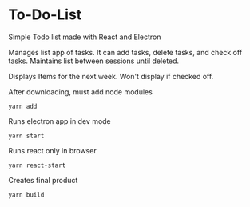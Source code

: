 # To-Do-List
Simple Todo list made with React and Electron

Manages list app of tasks. 
    It can add tasks, delete tasks, and check off tasks. 
    Maintains list between sessions until deleted.
    
Displays Items for the next week. 
    Won't display if checked off. 

After downloading, must add node modules
    
    yarn add
  
Runs electron app in dev mode

    yarn start

Runs react only in browser

    yarn react-start
    
Creates final product
    
    yarn build  



    
